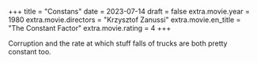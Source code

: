 +++
title = "Constans"
date = 2023-07-14
draft = false
extra.movie.year = 1980
extra.movie.directors = "Krzysztof Zanussi"
extra.movie.en_title = "The Constant Factor"
extra.movie.rating = 4
+++

Corruption and the rate at which stuff falls of trucks are both pretty constant too.<!-- more -->